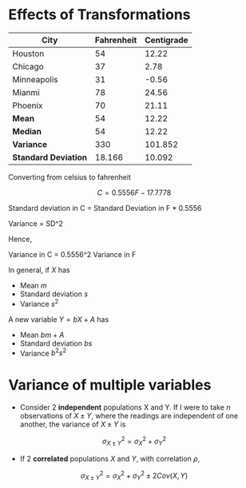 # Effects of Transformations

| City                   | Fahrenheit | Centigrade |
| ---------------------- | ---------- | ---------- |
| Houston                | 54         | 12.22      |
| Chicago                | 37         | 2.78       |
| Minneapolis            | 31         | -0.56      |
| Mianmi                 | 78         | 24.56      |
| Phoenix                | 70         | 21.11      |
| **Mean**               | 54         | 12.22      |
| **Median**             | 54         | 12.22      |
| **Variance**           | 330        | 101.852    |
| **Standard Deviation** | 18.166     | 10.092     |

Converting from celsius to fahrenheit

$$
C = 0.5556F - 17.7778
$$

Standard deviation in C = Standard Deviation in F \* 0.5556

Variance = SD^2

Hence,

Variance in C = 0.5556^2 Variance in F

In general, if $X$ has

-   Mean $m$
-   Standard deviation $s$
-   Variance $s^2$

A new variable $Y = bX + A$ has

-   Mean $bm + A$
-   Standard deviation $bs$
-   Variance $b^2s^2$

# Variance of multiple variables

-   Consider 2 **independent** populations X and Y. If I were to take $n$ observations of $X \pm Y$, where the readings are independent of one another, the variance of $X \pm Y$ is

$$
\sigma^2_{X \pm Y} = \sigma^2_X + \sigma^2_Y
$$

-   If 2 **correlated** populations $X$ and $Y$, with correlation $\rho$,

$$
\sigma^2_{X \pm Y} = \sigma^2_X + \sigma^2_Y \pm 2 Cov(X, Y)
$$
